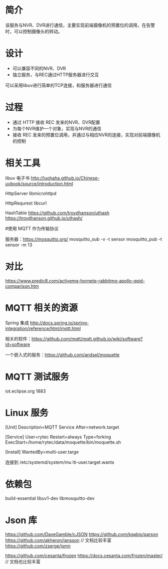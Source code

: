 # 简介

该服务与NVR、DVR进行通信，主要实现前端摄像机的预置位的调用，在告警时，可以控制摄像头的转动。

# 设计

* 可以兼容不同的NVR、DVR
* 独立服务，与REC通过HTTP服务器进行交互

可以采用libuv进行简单的TCP连接，和服务器进行通信

# 过程

* 通过 HTTP 接收 REC 发来的NVR、DVR配置
* 为每个NVR维护一个对象，实现与NVR的通信
* 接收 REC 发来的预置位调用，并通过与相应NVR的连接，实现对前端摄像机的控制

# 相关工具

libuv 电子书
http://luohaha.github.io/Chinese-uvbook/source/introduction.html

HttpServer libmicrohttpd

HttpRequrest libcurl

HashTable https://github.com/troydhanson/uthash   https://troydhanson.github.io/uthash/

#使用 MQTT 作为传输协议

服务器：https://mosquitto.org/
mosquitto_sub -v -t sensor 
mosquitto_pub -t sensor -m 13 

# 对比
https://www.predic8.com/activemq-hornetq-rabbitmq-apollo-qpid-comparison.htm

# MQTT 相关的资源

Spring 集成 http://docs.spring.io/spring-integration/reference/html/mqtt.html

相关的软件：https://github.com/mqtt/mqtt.github.io/wiki/software?id=software

一个嵌入式的服务：https://github.com/andsel/moquette

# MQTT 测试服务

iot.eclipse.org 1883

# Linux 服务

[Unit]
Description=MQTT Service
After=network.target

[Service]
User=rytec
Restart=always
Type=forking
ExecStart=/home/rytec/data/moquette/bin/moquette.sh

[Install]
WantedBy=multi-user.targe

连接到 /etc/systemd/system/mu  lti-user.target.wants



# 依赖包
build-essential
libuv1-dev
libmosquitto-dev

# Json 库

https://github.com/DaveGamble/cJSON
https://github.com/kgabis/parson
https://github.com/akheron/jansson      // 文档比较丰富
https://github.com/zserge/jsmn

https://github.com/cesanta/frozen
https://docs.cesanta.com/frozen/master/     // 文档也比较丰富